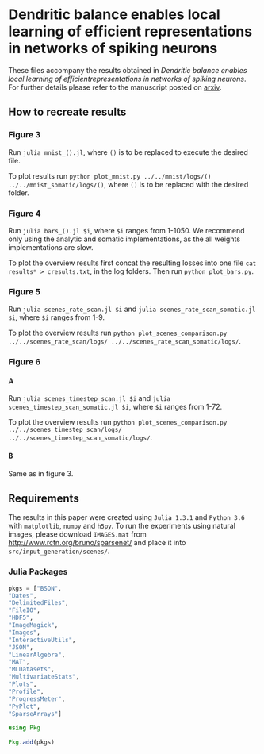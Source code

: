 # Dendritic balance enables local learning of efficient representations in networks of spiking neurons

These files accompany the results obtained in *Dendritic balance enables local learning of efficientrepresentations in networks of spiking neurons*. For further details please refer to the manuscript posted on [arxiv](https://arxiv.org/abs/2010.12395).

## How to recreate results

### Figure 3

Run `julia mnist_().jl`, where `()` is to be replaced to execute the desired file.

To plot results run `python plot_mnist.py ../../mnist/logs/() ../../mnist_somatic/logs/()`, where `()` is to be replaced with the desired folder.

### Figure 4

Run `julia bars_().jl $i`, where `$i` ranges from 1-1050. We recommend only using the analytic and somatic implementations, as the all weights implementations are slow.

To plot the overview results first concat the resulting losses into one file `cat results* > cresults.txt`, in the log folders.
Then run `python plot_bars.py`.

### Figure 5

Run `julia scenes_rate_scan.jl $i` and `julia scenes_rate_scan_somatic.jl $i`, where `$i` ranges from 1-9.

To plot the overview results run `python plot_scenes_comparison.py ../../scenes_rate_scan/logs/ ../../scenes_rate_scan_somatic/logs/`.

### Figure 6

#### A

Run `julia scenes_timestep_scan.jl $i` and `julia scenes_timestep_scan_somatic.jl $i`, where `$i` ranges from 1-72.

To plot the overview results run `python plot_scenes_comparison.py ../../scenes_timestep_scan/logs/ ../../scenes_timestep_scan_somatic/logs/`.

#### B

Same as in figure 3.

## Requirements

The results in this paper were created using `Julia 1.3.1` and `Python 3.6` with `matplotlib`, `numpy` and `h5py`.
To run the experiments using natural images, please download `IMAGES.mat` from http://www.rctn.org/bruno/sparsenet/ and place it into `src/input_generation/scenes/`.

### Julia Packages

```julia
pkgs = ["BSON",
"Dates",
"DelimitedFiles",
"FileIO",
"HDF5",
"ImageMagick",
"Images",
"InteractiveUtils",
"JSON",
"LinearAlgebra",
"MAT",
"MLDatasets",
"MultivariateStats",
"Plots",
"Profile",
"ProgressMeter",
"PyPlot",
"SparseArrays"]

using Pkg

Pkg.add(pkgs)
```
